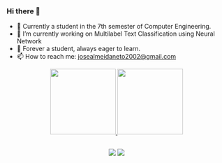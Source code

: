 ### Hi there 👋

- 📖 Currently a student in the 7th semester of Computer Engineering.
- 🔭 I’m currently working on Multilabel Text Classification using Neural Network
- 🌱 Forever a student, always eager to learn.
- 📫 How to reach me: josealmeidaneto2002@gmail.com

<div align="center">
  <a href="https://github.com/zeneto11">
  <img height="150em" src="https://github-readme-stats.vercel.app/api/top-langs/?username=zeneto11&layout=compact&theme=dracula&include_all_commits=true&count_private=true"/>
   <img height="150em" src="https://github-readme-stats.vercel.app/api?username=zeneto11&show_icons=true&theme=dracula&include_all_commits=true&count_private=true&card_width=360"/>
</div>

##

<div align="center">
  <a href="https://instagram.com/joseneto.a/" target="_blank"><img src="https://img.shields.io/badge/-Instagram-%23E4405F?style=for-the-badge&logo=instagram&logoColor=white" target="_blank"></a>
  <a href="https://www.linkedin.com/in/josé-augusto-de-almeida-neto-6628b0201/" target="_blank"><img src="https://img.shields.io/badge/-LinkedIn-%230077B5?style=for-the-badge&logo=linkedin&logoColor=white" target="_blank"></a>   
</div>
